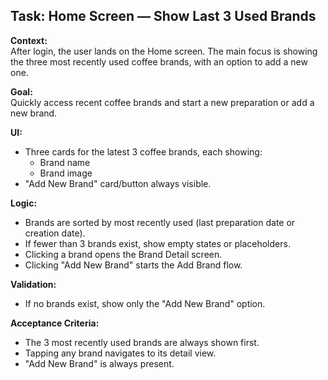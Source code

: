 ## Task: Home Screen — Show Last 3 Used Brands

**Context:**  
After login, the user lands on the Home screen. The main focus is showing the three most recently used coffee brands, with an option to add a new one.

**Goal:**  
Quickly access recent coffee brands and start a new preparation or add a new brand.

**UI:**

- Three cards for the latest 3 coffee brands, each showing:
  - Brand name
  - Brand image
- "Add New Brand" card/button always visible.

**Logic:**

- Brands are sorted by most recently used (last preparation date or creation date).
- If fewer than 3 brands exist, show empty states or placeholders.
- Clicking a brand opens the Brand Detail screen.
- Clicking "Add New Brand" starts the Add Brand flow.

**Validation:**

- If no brands exist, show only the "Add New Brand" option.

**Acceptance Criteria:**

- The 3 most recently used brands are always shown first.
- Tapping any brand navigates to its detail view.
- "Add New Brand" is always present.
